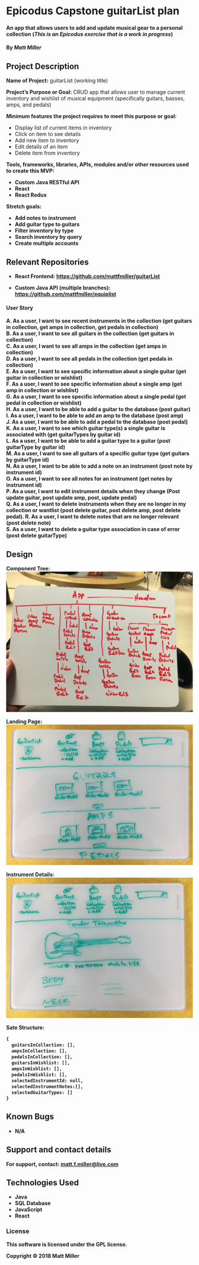 # Epicodus Capstone guitarList plan

#### An app that allows users to add and update musical gear to a personal collection (_This is an Epicodus exercise that is a work in progress_)

#### By _**Matt Miller**_

## Project Description
<strong>Name of Project:</strong> guitarList (working title)<br>

<strong>Project’s Purpose or Goal:</strong> CRUD app that allows user to manage current inventory and wishlist of musical equipment (specifically guitars, basses, amps, and pedals)<br>

<strong>Minimum features the project requires to meet this purpose or goal:</strong><br>

   * Display list of current items in inventory<br>
   * Click on item to see details<br>
   * Add new item to inventory<br>
   * Edit details of an item<br>
   * Delete item from inventory<br>

<strong>Tools, frameworks, libraries, APIs, modules and/or other resources used to create this MVP:<strong><br>

   * Custom Java RESTful API<br>
   * React<br>
   * React Redux<br>

Stretch goals:<br>
   * Add notes to instrument<br>
   * Add guitar type to guitars<br>
   * Filter inventory by type<br>
   * Search inventory by query<br>
   * Create multiple accounts<br>

## Relevant Repositories

* React Frontend:
https://github.com/mattfmiller/guitarList

* Custom Java API (multiple branches): https://github.com/mattfmiller/equiplist



#### User Story

A. As a user, I want to see recent instruments in the collection (get guitars in collection, get amps in collection, get pedals in collection)<br>
B. As a user, I want to see all guitars in the collection (get guitars in collection)<br>
C. As a user, I want to see all amps in the collection (get amps in collection) <br>
D. As a user, I want to see all pedals in the collection (get pedals in collection) <br>
E. As a user, I want to see specific information about a single guitar (get guitar in collection or wishlist)<br>
F. As a user, I want to see specific information about a single amp (get amp in collection or wishlist)<br>
G. As a user, I want to see specific information about a single pedal (get pedal in collection or wishlist)<br>
H. As a user, I want to be able to add a guitar to the database (post guitar)<br>
I. As a user, I want to be able to add an amp to the database (post amp)<br>
J. As a user, I want to be able to add a pedal to the database (post pedal)<br>
K. As a user, I want to see which guitar type(s) a single guitar is associated with (get guitarTypes by guitar id)<br>
L. As a user, I want to be able to add a guitar type to a guitar (post guitarType by guitar id)<br>
M. As a user, I want to see all guitars of a specific guitar type (get guitars by guitarType id)<br>
N. As a user, I want to be able to add a note on an instrument (post note by instrument id)<br>
O. As a user, I want to see all notes for an instrument (get notes by instrument id)<br>
P. As a user, I want to edit instrument details when they change (Post update guitar, post update amp, post, update pedal)<br>
Q. As a user, I want to delete instruments when they are no longer in my collection or wantlist (post delete guitar, post delete amp, post delete pedal).
R. As a user, I want to delete notes that are no longer relevant (post delete note)<br>
S. As a user, I want to delete a guitar type association in case of error (post delete guitarType)<br>

## Design

Component Tree:
![alt tag](images/component-tree.JPG "Component Tree")

Landing Page:
![alt tag](images/guitarList-landing-page.jpg "Landing Page")

Instrument Details:
![alt tag](images/guitarList-instrument-details.jpg "Landing Page")

Sate Structure:
```
{
  guitarsInCollection: [],
  ampsInCollection: [],
  pedalsInCollection: [],
  guitarsInWishlist: [],
  ampsInWishlist: [],
  pedalsInWishlist: [],
  selectedInstrumentId: null,
  selectedInstrumentNotes:[],
  selectedGuitarTypes: []
}
```

## Known Bugs

* N/A

## Support and contact details

For support, contact: matt.f.miller@live.com

## Technologies Used

* Java
* SQL Database
* JavaScript
* React

### License

This software is licensed under the GPL license.

Copyright © 2018 **Matt Miller**
